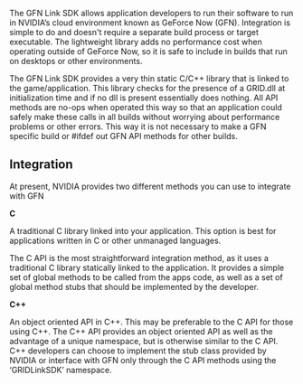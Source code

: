 The GFN Link SDK allows application developers to run their software to run in NVIDIA’s cloud environment known as GeForce Now (GFN). Integration is simple to do and doesn't require a separate build process or target executable. The lightweight library adds no performance cost when operating outside of GeForce Now, so it is safe to include in builds that run on desktops or other environments.

The GFN Link SDK provides a very thin static C/C++ library that is linked to the game/application. This library checks for the presence of a GRID.dll at initialization time and if no dll is present essentially does nothing. All API methods are no-ops when operated this way so that an application could safely make these calls in all builds without worrying about performance problems or other errors. This way it is not necessary to make a GFN specific build or #ifdef out GFN API methods for other builds.

## Integration
At present, NVIDIA provides two different methods you can use to integrate with GFN

**C**

A traditional C library linked into your application. This option is best for applications written in C or other unmanaged languages.

The C API is the most straightforward integration method, as it uses a traditional C library statically linked to the application. It provides a simple set of global methods to be called from the apps code, as well as a set of global method stubs that should be implemented by the developer.

**C++**

An object oriented API in C++. This may be preferable to the C API for those using C++.
The C++ API provides an object oriented API as well as the advantage of a unique namespace, but is otherwise similar to the C API. C++ developers can choose to implement the stub class provided by NVIDIA or interface with GFN only through the C API methods using the ‘GRIDLinkSDK’ namespace.
